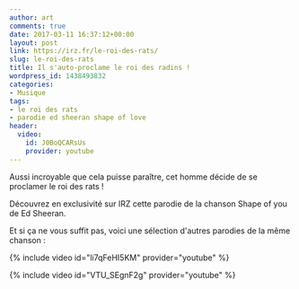 ```yaml
---
author: art
comments: true
date: 2017-03-11 16:37:12+00:00
layout: post
link: https://irz.fr/le-roi-des-rats/
slug: le-roi-des-rats
title: Il s'auto-proclame le roi des radins !
wordpress_id: 1438493832
categories:
- Musique
tags:
- le roi des rats
- parodie ed sheeran shape of love
header:
  video:
    id: J0BoQCARsUs
    provider: youtube
---
```


Aussi incroyable que cela puisse paraître, cet homme décide de se proclamer le roi des rats !

Découvrez en exclusivité sur IRZ cette parodie de la chanson Shape of you de Ed Sheeran.

<!-- more -->

Et si ça ne vous suffit pas, voici une sélection d'autres parodies de la même chanson :

{% include video id="li7qFeHI5KM" provider="youtube" %}

{% include video id="VTU_SEgnF2g" provider="youtube" %}
